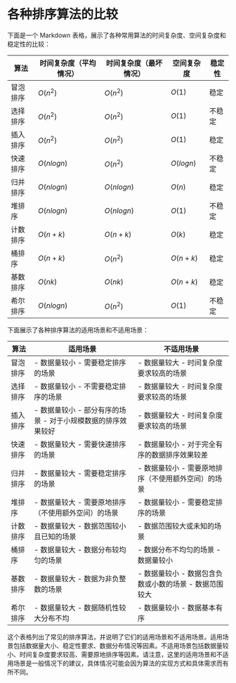 # 各种排序算法的比较

下面是一个 Markdown 表格，展示了各种常用算法的时间复杂度、空间复杂度和稳定性的比较：

| 算法     | 时间复杂度（平均情况） | 时间复杂度（最坏情况） | 空间复杂度 | 稳定性 |
| -------- | ---------------------- | ---------------------- | ---------- | ------ |
| 冒泡排序 | $O(n^2)$               | $O(n^2)$               | $O(1)$     | 稳定   |
| 选择排序 | $O(n^2)$               | $O(n^2)$               | $O(1)$     | 不稳定 |
| 插入排序 | $O(n^2)$               | $O(n^2)$               | $O(1)$     | 稳定   |
| 快速排序 | $O(nlogn)$             | $O(n^2)$               | $O(logn)$  | 不稳定 |
| 归并排序 | $O(nlogn)$             | $O(nlogn)$             | $O(n)$     | 稳定   |
| 堆排序   | $O(nlogn)$             | $O(nlogn)$             | $O(1)$     | 不稳定 |
| 计数排序 | $O(n+k)$               | $O(n+k)$               | $O(k)$     | 稳定   |
| 桶排序   | $O(n+k)$               | $O(n^2)$               | $O(n+k)$   | 稳定   |
| 基数排序 | $O(nk)$                | $O(nk)$                | $O(n+k)$   | 稳定   |
| 希尔排序 | $O(nlogn)$             | $O(n^{2})$             | $O(1)$     | 不稳定 |

下面展示了各种排序算法的适用场景和不适用场景：

| 算法     | 适用场景                                                     | 不适用场景                                             |
| -------- | ------------------------------------------------------------ | ------------------------------------------------------ |
| 冒泡排序 | - 数据量较小 - 需要稳定排序的场景                            | - 数据量较大 - 时间复杂度要求较高的场景                |
| 选择排序 | - 数据量较小 - 不需要稳定排序的场景                          | - 数据量较大 - 时间复杂度要求较高的场景                |
| 插入排序 | - 数据量较小 - 部分有序的场景 - 对于小规模数据的排序效果较好 | - 数据量较大 - 时间复杂度要求较高的场景                |
| 快速排序 | - 数据量较大 - 需要快速排序的场景                            | - 数据量较小 - 对于完全有序的数据排序效果较差          |
| 归并排序 | - 数据量较大 - 需要稳定排序的场景                            | - 数据量较小 - 需要原地排序（不使用额外空间）的场景    |
| 堆排序   | - 数据量较大 - 需要原地排序（不使用额外空间）的场景          | - 数据量较小 - 需要稳定排序的场景                      |
| 计数排序 | - 数据量较大 - 数据范围较小且已知的场景                      | - 数据范围较大或未知的场景                             |
| 桶排序   | - 数据量较大 - 数据分布较均匀的场景                          | - 数据分布不均匀的场景 - 数据量较小                    |
| 基数排序 | - 数据量较大 - 数据为非负整数的场景                          | - 数据量较小 - 数据包含负数或小数的场景 - 数据范围较大 |
| 希尔排序 | - 数据量较大 - 数据随机性较大分布不均                        | - 数据量较小 - 数据基本有序                            |

这个表格列出了常见的排序算法，并说明了它们的适用场景和不适用场景。适用场景包括数据量大小、稳定性要求、数据分布情况等因素。不适用场景包括数据量较小、时间复杂度要求较高、需要原地排序等因素。请注意，这里的适用场景和不适用场景是一般情况下的建议，具体情况可能会因为算法的实现方式和具体需求而有所不同。
